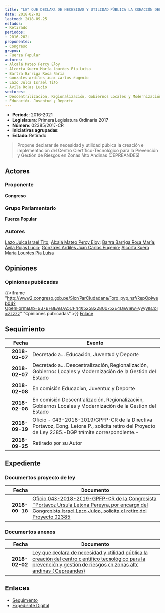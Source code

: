 ```yaml
---
title: "LEY QUE DECLARA DE NECESIDAD Y UTILIDAD PÚBLICA LA CREACIÓN DEL CENTRO CIENTÍFICO TECNOLÓGICO PARA LA PREVENCIÓN Y GESTIÓN DE RIESGOS EN ZONAS ALTO ANDINAS (CEPREANDES)"
date: 2018-02-02
lastmod: 2018-09-25
estados:
- Retirado
periodos:
- 2016-2021
proponentes:
- Congreso
grupos:
- Fuerza Popular
autores:
- Alcalá Mateo Percy Eloy
- Alcorta Suero María Lourdes Pía Luisa
- Bartra Barriga Rosa María
- Gonzales Ardiles Juan Carlos Eugenio
- Lazo Julca Israel Tito
- Ávila Rojas Lucio
sectores:
- Descentralización, Regionalización, Gobiernos Locales y Modernización de la Gestión del Estado
- Educación, Juventud y Deporte
---
```

- **Periodo**: 2016-2021
- **Legislatura**: Primera Legislatura Ordinaria 2017
- **Número**: 02385/2017-CR
- **Iniciativas agrupadas**: 
- **Estado**: Retirado

> Propone declarar de necesidad y utilidad pública la creación e implementación del Centro Científico-Tecnológico para la Prevención y Gestión de Riesgos en Zonas Alto Andinas (CEPREANDES)


## Actores

### Proponente

**Congreso**

### Grupo Parlamentario

**Fuerza Popular**

### Autores

[Lazo Julca Israel Tito](mailto:mailto:ilazo@congreso.gob.pe); [Alcalá Mateo Percy Eloy](mailto:mailto:palcala@congreso.gob.pe); [Bartra Barriga Rosa María](mailto:mailto:rbartra@congreso.gob.pe); [Ávila Rojas Lucio](mailto:mailto:lavilar@congreso.gob.pe); [Gonzales Ardiles Juan Carlos Eugenio](mailto:mailto:jgonzalesa@congreso.gob.pe); [Alcorta Suero María Lourdes Pía Luisa](mailto:mailto:lalcorta@congreso.gob.pe)

## Opiniones

### Opiniones publicadas

{{<iframe "http://www2.congreso.gob.pe/Sicr/ParCiudadana/Foro_pvp.nsf/RepOpiweb04?OpenForm&Db=937BFBEAB7A5CF440525822800752E4D&View=yyyy&Col=zzzzz" "Opiniones publicadas" >}}
[Enlace](http://www2.congreso.gob.pe/Sicr/ParCiudadana/Foro_pvp.nsf/RepOpiweb04?OpenForm&Db=937BFBEAB7A5CF440525822800752E4D&View=yyyy&Col=zzzzz)


## Seguimiento

| Fecha | Evento |
|------:|--------|
| **2018-02-07** | Decretado a... Educación, Juventud y Deporte |
| **2018-02-07** | Decretado a... Descentralización, Regionalización, Gobiernos Locales y Modernización de la Gestión del Estado |
| **2018-02-08** | En comisión Educación, Juventud y Deporte |
| **2018-02-08** | En comisión Descentralización, Regionalización, Gobiernos Locales y Modernización de la Gestión del Estado |
| **2018-09-19** | Oficio - 043-2018-2019/GPFP-CR de la Directiva Portavoz, Cong. Letona P., solicita retiro del Proyecto de Ley 2385.-DGP trámite correspondiente.- |
| **2018-09-25** | Retirado por su Autor |

## Expediente

### Documentos proyecto de ley

| Fecha | Documento |
|------:|-----------|
| **2018-09-18** | [Oficio 043-2018-2019-GPFP-CR de la Congresista ¨Portavoz Ursula Letona Pereyra, por encargo del Congresista Israel Lazo Julca, solicita el retiro del Proyecto 02385](http://www.leyes.congreso.gob.pe/Documentos/2016_2021/Oficios/Grupos_Parlamentarios/OFICIO-043-2018-2019-GPFP-CR.pdf) |

### Documentos anexos

| Fecha | Documento |
|------:|-----------|
| **2018-02-02** | [Ley que declara de necesidad y utilidad pública la creación del centro científico tecnológico para la prevención y gestión de riesgos en zonas alto andinas ( Cepreandes)](http://www.leyes.congreso.gob.pe/Documentos/2016_2021/Proyectos_de_Ley_y_de_Resoluciones_Legislativas/PL0238520180202.pdf) |

## Enlaces

- [Seguimiento](http://www2.congreso.gob.pe/Sicr/TraDocEstProc/CLProLey2016.nsf/f7fff46988ca05b1052578e100829cc7/94e102688d5f1439052582290004e14f?OpenDocument)
- [Expediente Digital](http://www2.congreso.gob.pe/Sicr/TraDocEstProc/Expvirt_2011.nsf/visbusqptramdoc1621/02385?opendocument)

